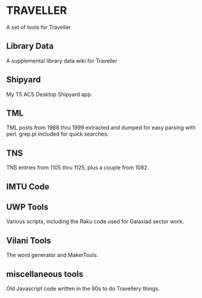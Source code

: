# TRAVELLER 
A set of tools for Traveller

## Library Data
A supplemental library data wiki for Traveller

## Shipyard
My T5 ACS Desktop Shipyard app.

## TML
TML posts from 1988 thru 1999 extracted and dumped for easy parsing with perl.
grep.pl included for quick searches.

## TNS
TNS entries from 1105 thru 1125, plus a couple from 1082.

## IMTU Code

## UWP Tools
Various scripts, including the Raku code used for Galaxiad sector work.

## Vilani Tools
The word generator and MakerTools.

## miscellaneous tools
Old Javascript code written in the 90s to do Travellery things.
